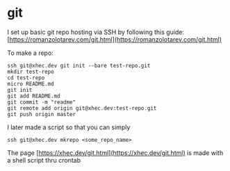 # git

I set up basic git repo hosting via SSH by following this guide: [https://romanzolotarev.com/git.html](https://romanzolotarev.com/git.html)

To make a repo:

```
ssh git@xhec.dev git init --bare test-repo.git
mkdir test-repo
cd test-repo
micro README.md
git init
git add README.md
git commit -m "readme"
git remote add origin git@xhec.dev:test-repo.git
git push origin master
```

I later made a script so that you can simply

```
ssh git@xhec.dev mkrepo <some_repo_name>
```

The page [https://xhec.dev/git.html](https://xhec.dev/git.html) is made with a shell script thru crontab
